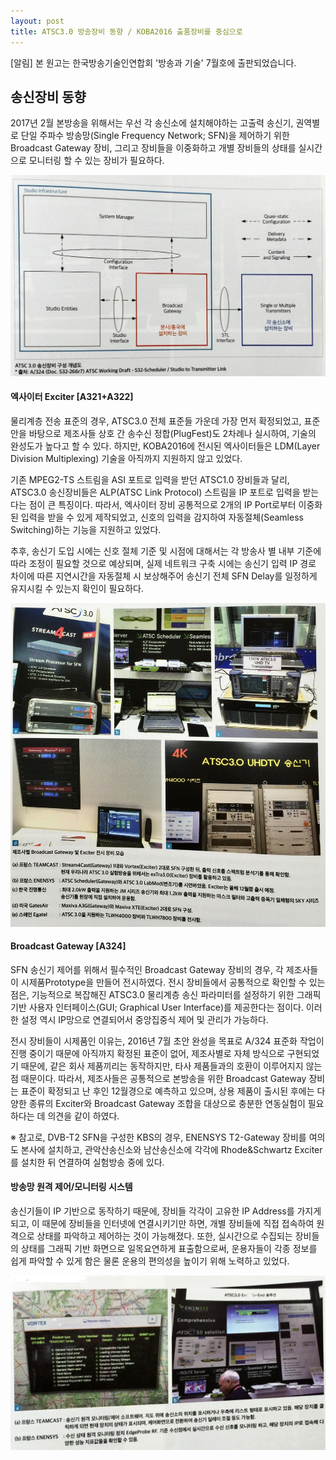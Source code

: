 ```yaml
---
layout: post
title: ATSC3.0 방송장비 동향 / KOBA2016 출품장비를 중심으로 
---
```


[알림] 본 원고는 한국방송기술인연합회 '방송과 기술' 7월호에 출판되었습니다.

## 송신장비 동향

2017년 2월 본방송을 위해서는 우선 각 송신소에 설치해야하는 고출력 송신기, 권역별로 단일 주파수 방송망(Single Frequency Network; SFN)을 제어하기 위한 Broadcast Gateway 장비, 그리고 장비들을 이중화하고 개별 장비들의 상태를 실시간으로 모니터링 할 수 있는 장비가 필요하다.

![그림 1](/images/KOBA2016_Equipment_1.JPG)

#### 엑사이터 Exciter [A321+A322]

물리계층 전송 표준의 경우, ATSC3.0 전체 표준들 가운데 가장 먼저 확정되었고, 표준안을 바탕으로 제조사들 상호 간 송수신 정합(PlugFest)도 2차례나 실시하여, 기술의 완성도가 높다고 할 수 있다. 하지만, KOBA2016에 전시된 엑사이터들은 LDM(Layer Division Multiplexing) 기술을 아직까지 지원하지 않고 있었다.

기존 MPEG2-TS 스트림을 ASI 포트로 입력을 받던 ATSC1.0 장비들과 달리, ATSC3.0 송신장비들은 ALP(ATSC Link Protocol) 스트림을 IP 포트로 입력을 받는다는 점이 큰 특징이다. 따라서, 엑사이터 장비 공통적으로 2개의 IP Port로부터 이중화된 입력을 받을 수 있게 제작되었고, 신호의 입력을 감지하여 자동절체(Seamless Switching)하는 기능을 지원하고 있었다. 

추후, 송신기 도입 시에는 신호 절체 기준 및 시점에 대해서는 각 방송사 별 내부 기준에 따라 조정이 필요할 것으로 예상되며, 실제 네트워크 구축 시에는 송신기 입력 IP 경로 차이에 따른 지연시간을 자동절체 시 보상해주어 송신기 전체 SFN Delay를 일정하게 유지시킬 수 있는지 확인이 필요하다.

![그림 1](/images/KOBA2016_Equipment_2.JPG)


#### Broadcast Gateway [A324]

SFN 송신기 제어를 위해서 필수적인 Broadcast Gateway 장비의 경우, 각 제조사들이 시제품Prototype을 만들어 전시하였다. 전시 장비들에서 공통적으로 확인할 수 있는 점은, 기능적으로 복잡해진 ATSC3.0 물리계층 송신 파라미터를 설정하기 위한 그래픽 기반 사용자 인터페이스(GUI; Graphical User Interface)를 제공한다는 점이다. 이러한 설정 역시 IP망으로 연결되어서 중앙집중식 제어 및 관리가 가능하다.

전시 장비들이 시제품인 이유는, 2016년 7월 초안 완성을 목표로 A/324 표준화 작업이 진행 중이기 때문에 아직까지 확정된 표준이 없어, 제조사별로 자체 방식으로 구현되었기 때문에, 같은 회사 제품끼리는 동작하지만, 타사 제품들과의 호환이 이루어지지 않는 점 때문이다. 따라서, 제조사들은 공통적으로 본방송을 위한 Broadcast Gateway 장비는 표준이 확정되고 난 후인 12월경으로 예측하고 있으며, 상용 제품이 출시된 후에는 다양한 종류의 Exciter와 Broadcast Gateway 조합을 대상으로 충분한 연동실험이 필요하다는 데 의견을 같이 하였다.

※ 참고로, DVB-T2 SFN을 구성한 KBS의 경우, ENENSYS T2-Gateway 장비를 여의도 본사에 설치하고, 관악산송신소와 남산송신소에 각각에 Rhode&Schwartz Exciter를 설치한 뒤 연결하여 실험방송 중에 있다.


#### 방송망 원격 제어/모니터링 시스템 

송신기들이 IP 기반으로 동작하기 때문에, 장비들 각각이 고유한 IP Address를 가지게 되고, 이 때문에 장비들을 인터넷에 연결시키기만 하면, 개별 장비들에 직접 접속하여 원격으로 상태를 파악하고 제어하는 것이 가능해졌다. 또한, 실시간으로 수집되는 장비들의 상태를 그래픽 기반 화면으로 일목요연하게 표출함으로써, 운용자들이 각종 정보를 쉽게 파악할 수 있게 함은 물론 운용의 편의성을 높이기 위해 노력하고 있었다.


![그림 1](/images/KOBA2016_Equipment_3.JPG)




